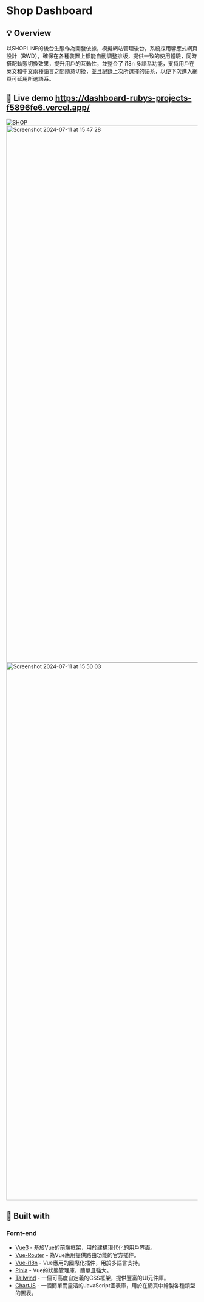 # Shop Dashboard
## 💡 Overview
以SHOPLINE的後台生態作為開發依據，模擬網站管理後台。系統採用響應式網頁設計（RWD），確保在各種裝置上都能自動調整排版，提供一致的使用體驗，同時搭配動態切換效果，提升用戶的互動性，並整合了 i18n 多語系功能，支持用戶在英文和中文兩種語言之間隨意切換，並且記錄上次所選擇的語系，以便下次進入網頁可延用所選語系。
## 👀 Live demo https://dashboard-rubys-projects-f5896fe6.vercel.app/
![SHOP](https://github.com/peznc810/Dashboard/assets/150581210/4612f8a4-5308-4d45-a182-cf06b7538480)
<img width="1414" alt="Screenshot 2024-07-11 at 15 47 28" src="https://github.com/peznc810/Dashboard/assets/150581210/8495e5fd-4d2e-44bc-b0c4-5a83c6bea497">
<img width="1416" alt="Screenshot 2024-07-11 at 15 50 03" src="https://github.com/peznc810/Dashboard/assets/150581210/bbea9745-488c-4994-a3a7-1f5a192f72a4">

## 🧩 Built with
### Fornt-end
- [Vue3](https://nextjs.org/) - 基於Vue的前端框架，用於建構現代化的用戶界面。
- [Vue-Router](https://react.dev/) - 為Vue應用提供路由功能的官方插件。
- [Vue-i18n](https://react.dev/) - Vue應用的國際化插件，用於多語言支持。
- [Pinia](https://react-icons.github.io/react-icons/) - Vue的狀態管理庫，簡單且強大。
- [Tailwind](https://getbootstrap.com/) -  一個可高度自定義的CSS框架，提供豐富的UI元件庫。
- [ChartJS](https://sass-lang.com/) - 一個簡單而靈活的JavaScript圖表庫，用於在網頁中繪製各種類型的圖表。
